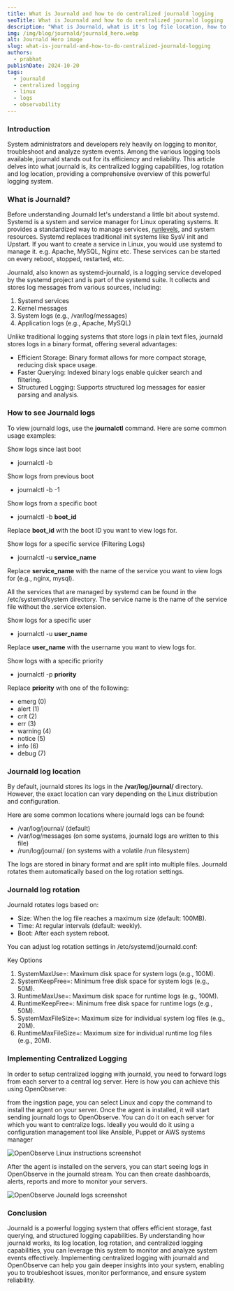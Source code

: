 ```yaml
---
title: What is Journald and how to do centralized journald logging
seoTitle: What is Journald and how to do centralized journald logging
description: "What is Journald, what is it's log file location, how to do log rotation for it. Also learn how OpenObserve uses otel-collector to provide centralized logging for Journald."
img: /img/blog/journald/journald_hero.webp
alt: Journald Hero image
slug: what-is-journald-and-how-to-do-centralized-journald-logging
authors: 
  - prabhat
publishDate: 2024-10-20
tags:
  - journald
  - centralized logging
  - linux
  - logs
  - observability
---
```


### Introduction

System administrators and developers rely heavily on logging to monitor, troubleshoot and analyze system events. Among the various logging tools available, journald stands out for its efficiency and reliability. This article delves into what journald is, its centralized logging capabilities, log rotation and log location, providing a comprehensive overview of this powerful logging system.

### What is Journald?

Before understanding Journald let's understand a little bit about systemd. Systemd is a system and service manager for Linux operating systems. It provides a standardized way to manage services, [runlevels](https://en.wikipedia.org/wiki/Runlevel), and system resources. Systemd replaces traditional init systems like SysV init and Upstart. If you want to create a service in Linux, you would use systemd to manage it. e.g. Apache, MySQL, Nginx etc. These services can be started on every reboot, stopped, restarted, etc.

Journald, also known as systemd-journald, is a logging service developed by the systemd project and is part of the systemd suite. It collects and stores log messages from various sources, including:
1. Systemd services
2. Kernel messages
3. System logs (e.g., /var/log/messages)
4. Application logs (e.g., Apache, MySQL)

Unlike traditional logging systems that store logs in plain text files, journald stores logs in a binary format, offering several advantages:
- Efficient Storage: Binary format allows for more compact storage, reducing disk space usage.
- Faster Querying: Indexed binary logs enable quicker search and filtering.
- Structured Logging: Supports structured log messages for easier parsing and analysis.

### How to see Journald logs

To view journald logs, use the **journalctl** command. Here are some common usage examples:

Show logs since last boot
- journalctl -b

Show logs from previous boot
- journalctl -b -1

Show logs from a specific boot
- journalctl -b **boot_id**

Replace **boot_id** with the boot ID you want to view logs for.

Show logs for a specific service (Filtering Logs)
- journalctl -u **service_name**

Replace **service_name** with the name of the service you want to view logs for (e.g., nginx, mysql).

All the services that are managed by systemd can be found in the /etc/systemd/system directory. The service name is the name of the service file without the .service extension.

Show logs for a specific user
- journalctl -u **user_name**

Replace **user_name** with the username you want to view logs for.

Show logs with a specific priority
- journalctl -p **priority**

Replace **priority** with one of the following:
- emerg (0)
- alert (1)
- crit (2)
- err (3)
- warning (4)
- notice (5)
- info (6)
- debug (7)


### Journald log location

By default, journald stores its logs in the **/var/log/journal/** directory. However, the exact location can vary depending on the Linux distribution and configuration.

Here are some common locations where journald logs can be found:
- /var/log/journal/ (default)
- /var/log/messages (on some systems, journald logs are written to this file)
- /run/log/journal/ (on systems with a volatile /run filesystem)

The logs are stored in binary format and are split into multiple files. Journald rotates them automatically based on the log rotation settings.

### Journald log rotation

Journald rotates logs based on:

- Size: When the log file reaches a maximum size (default: 100MB).
- Time: At regular intervals (default: weekly).
- Boot: After each system reboot.

You can adjust log rotation settings in /etc/systemd/journald.conf:

Key Options
1. SystemMaxUse=: Maximum disk space for system logs (e.g., 100M).
2. SystemKeepFree=: Minimum free disk space for system logs (e.g., 50M).
3. RuntimeMaxUse=: Maximum disk space for runtime logs (e.g., 100M).
4. RuntimeKeepFree=: Minimum free disk space for runtime logs (e.g., 50M).
5. SystemMaxFileSize=: Maximum size for individual system log files (e.g., 20M).
6. RuntimeMaxFileSize=: Maximum size for individual runtime log files (e.g., 20M).


### Implementing Centralized Logging

In order to setup centralized logging with journald, you need to forward logs from each server to a central log server. Here is how you can achieve this using OpenObserve:

from the ingstion page, you can select Linux and copy the command to install the agent on your server. Once the agent is installed, it will start sending journald logs to OpenObserve. You can do it on each server for which you want to centralize logs. Ideally you would do it using a configuration management tool like Ansible, Puppet or AWS systems manager

![OpenObserve Linux instructions screenshot](/img/blog/journald/journald.webp)

After the agent is installed on the servers, you can start seeing logs in OpenObserve in the journald stream. You can then create dashboards, alerts, reports and more to monitor your servers.

![OpenObserve Jounald logs screenshot](/img/blog/journald/journald_logs.webp)

### Conclusion

Journald is a powerful logging system that offers efficient storage, fast querying, and structured logging capabilities. By understanding how journald works, its log location, log rotation, and centralized logging capabilities, you can leverage this system to monitor and analyze system events effectively. Implementing centralized logging with journald and OpenObserve can help you gain deeper insights into your system, enabling you to troubleshoot issues, monitor performance, and ensure system reliability.
